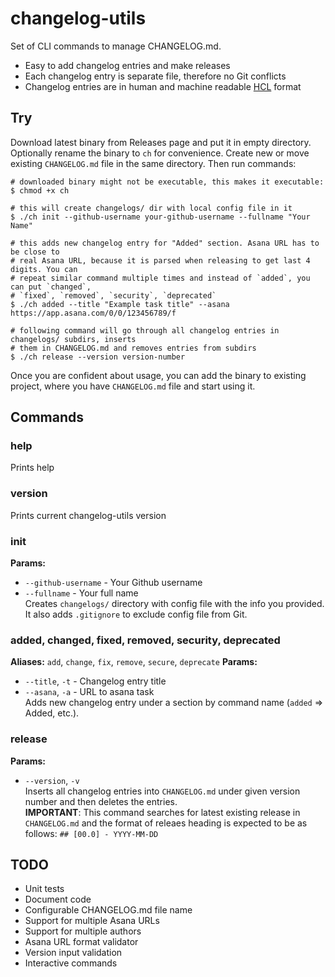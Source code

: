 # changelog-utils

Set of CLI commands to manage CHANGELOG.md.
- Easy to add changelog entries and make releases
- Each changelog entry is separate file, therefore no Git conflicts
- Changelog entries are in human and machine readable [HCL](https://github.com/hashicorp/hcl) format

## Try
Download latest binary from Releases page and put it in empty directory.
Optionally rename the binary to `ch` for convenience.
Create new or move existing `CHANGELOG.md` file in the same directory. 
Then run commands:
```shell
# downloaded binary might not be executable, this makes it executable:
$ chmod +x ch

# this will create changelogs/ dir with local config file in it
$ ./ch init --github-username your-github-username --fullname "Your Name"

# this adds new changelog entry for "Added" section. Asana URL has to be close to 
# real Asana URL, because it is parsed when releasing to get last 4 digits. You can
# repeat similar command multiple times and instead of `added`, you can put `changed`,
# `fixed`, `removed`, `security`, `deprecated`
$ ./ch added --title "Example task title" --asana https://app.asana.com/0/0/123456789/f

# following command will go through all changelog entries in changelogs/ subdirs, inserts
# them in CHANGELOG.md and removes entries from subdirs
$ ./ch release --version version-number
```
Once you are confident about usage, you can add the binary to existing project, where you
have `CHANGELOG.md` file and start using it.  

## Commands
### help
Prints help

### version
Prints current changelog-utils version

### init
**Params:**
- `--github-username` - Your Github username
- `--fullname` - Your full name  
Creates `changelogs/` directory with config file with the info you provided.
It also adds `.gitignore` to exclude config file from Git.

### added, changed, fixed, removed, security, deprecated
**Aliases:** `add`, `change`, `fix`, `remove`, `secure`, `deprecate`
**Params:**
- `--title`, `-t` - Changelog entry title
- `--asana`, `-a` - URL to asana task  
Adds new changelog entry under a section by command name (`added` => Added, etc.).

### release
**Params:**
- `--version`, `-v`  
Inserts all changelog entries into `CHANGELOG.md` under given version number and
then deletes the entries.  
**IMPORTANT**: This command searches for latest existing release in `CHANGELOG.md`
and the format of releaes heading is expected to be as follows: `## [00.0] - YYYY-MM-DD`

## TODO
- Unit tests
- Document code
- Configurable CHANGELOG.md file name
- Support for multiple Asana URLs
- Support for multiple authors
- Asana URL format validator
- Version input validation
- Interactive commands
